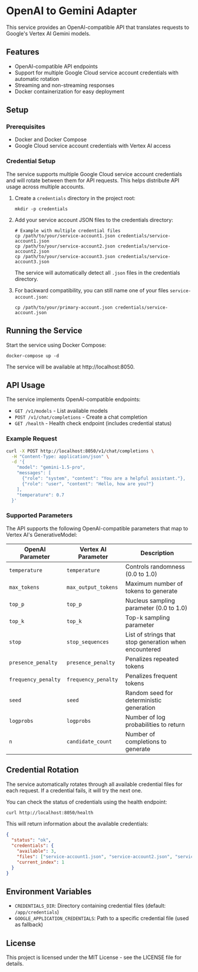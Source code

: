 # OpenAI to Gemini Adapter

This service provides an OpenAI-compatible API that translates requests to Google's Vertex AI Gemini models.

## Features

- OpenAI-compatible API endpoints
- Support for multiple Google Cloud service account credentials with automatic rotation
- Streaming and non-streaming responses
- Docker containerization for easy deployment

## Setup

### Prerequisites

- Docker and Docker Compose
- Google Cloud service account credentials with Vertex AI access

### Credential Setup

The service supports multiple Google Cloud service account credentials and will rotate between them for API requests. This helps distribute API usage across multiple accounts.

1. Create a `credentials` directory in the project root:
   ```
   mkdir -p credentials
   ```

2. Add your service account JSON files to the credentials directory:
   ```
   # Example with multiple credential files
   cp /path/to/your/service-account1.json credentials/service-account1.json
   cp /path/to/your/service-account2.json credentials/service-account2.json
   cp /path/to/your/service-account3.json credentials/service-account3.json
   ```

   The service will automatically detect all `.json` files in the credentials directory.

3. For backward compatibility, you can still name one of your files `service-account.json`:
   ```
   cp /path/to/your/primary-account.json credentials/service-account.json
   ```

## Running the Service

Start the service using Docker Compose:

```
docker-compose up -d
```

The service will be available at http://localhost:8050.

## API Usage

The service implements OpenAI-compatible endpoints:

- `GET /v1/models` - List available models
- `POST /v1/chat/completions` - Create a chat completion
- `GET /health` - Health check endpoint (includes credential status)

### Example Request

```bash
curl -X POST http://localhost:8050/v1/chat/completions \
  -H "Content-Type: application/json" \
  -d '{
    "model": "gemini-1.5-pro",
    "messages": [
      {"role": "system", "content": "You are a helpful assistant."},
      {"role": "user", "content": "Hello, how are you?"}
    ],
    "temperature": 0.7
  }'
```

### Supported Parameters

The API supports the following OpenAI-compatible parameters that map to Vertex AI's GenerativeModel:

| OpenAI Parameter | Vertex AI Parameter | Description |
|------------------|---------------------|-------------|
| `temperature` | `temperature` | Controls randomness (0.0 to 1.0) |
| `max_tokens` | `max_output_tokens` | Maximum number of tokens to generate |
| `top_p` | `top_p` | Nucleus sampling parameter (0.0 to 1.0) |
| `top_k` | `top_k` | Top-k sampling parameter |
| `stop` | `stop_sequences` | List of strings that stop generation when encountered |
| `presence_penalty` | `presence_penalty` | Penalizes repeated tokens |
| `frequency_penalty` | `frequency_penalty` | Penalizes frequent tokens |
| `seed` | `seed` | Random seed for deterministic generation |
| `logprobs` | `logprobs` | Number of log probabilities to return |
| `n` | `candidate_count` | Number of completions to generate |

## Credential Rotation

The service automatically rotates through all available credential files for each request. If a credential fails, it will try the next one.

You can check the status of credentials using the health endpoint:

```bash
curl http://localhost:8050/health
```

This will return information about the available credentials:

```json
{
  "status": "ok",
  "credentials": {
    "available": 3,
    "files": ["service-account1.json", "service-account2.json", "service-account3.json"],
    "current_index": 1
  }
}
```

## Environment Variables

- `CREDENTIALS_DIR`: Directory containing credential files (default: `/app/credentials`)
- `GOOGLE_APPLICATION_CREDENTIALS`: Path to a specific credential file (used as fallback)

## License

This project is licensed under the MIT License - see the LICENSE file for details.